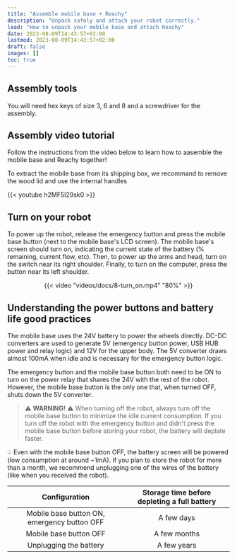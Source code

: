 ```yaml
---
title: "Assemble mobile base + Reachy"
description: "Unpack safely and attach your robot correctly."
lead: "How to unpack your mobile base and attach Reachy"
date: 2023-08-09T14:43:57+02:00
lastmod: 2023-08-09T14:43:57+02:00
draft: false
images: []
toc: true
---
```

## Assembly tools

You will need hex keys of size 3, 6 and 8 and a screwdriver for the assembly.

## Assembly video tutorial

Follow the instructions from the video below to learn how to aasemble the mobile base and Reachy together!

To extract the mobile base from its shipping box, we recommand to remove the wood lid and use the internal handles

{{< youtube h2MF5I29sk0 >}}  

## Turn on your robot
To power up the robot, release the emergency button and press the mobile base button (next to the mobile base's LCD screen). The mobile base's screen should turn on, indicating the current state of the battery (% remaining, current flow, etc). Then, to power up the arms and head, turn on the switch near its right shoulder.
Finally, to turn on the computer, press the button near its left shoulder. 
<p align="center">
  {{< video "videos/docs/8-turn_on.mp4" "80%" >}}
</p>

## Understanding the power buttons and battery life good practices
The mobile base uses the 24V battery to power the wheels directly. DC-DC converters are used to generate 5V (emergency button power, USB HUB power and relay logic) and 12V for the upper body.
The 5V converter draws almost 100mA when idle and is necessary for the emergency button logic.

The emergency button and the mobile base button both need to be ON to turn on the power relay that shares the 24V with the rest of the robot. However, the mobile base button is the only one that, when turned OFF, shuts down the 5V converter.


> :warning: **WARNING!** :warning: When turning off the robot, always turn off the mobile base button to minimize the idle current consumption. If you turn off the robot with the emergency button and didn't press the mobile base button before storing your robot, the battery will deplate faster.

:bulb: Even with the mobile base button OFF, the battery screen will be powered (low consumption at around ~1mA). If you plan to store the robot for more than a month, we recommend unplugging one of the wires of the battery (like when you received the robot).


|                Configuration                | Storage time before depleting a full battery |
| :-----------------------------------------: | :------------------------------------------: |
| Mobile base button ON, emergency button OFF |                  A few days                  |
|           Mobile base button OFF            |                 A few months                 |
|           Unplugging the battery            |                 A few years                  |


